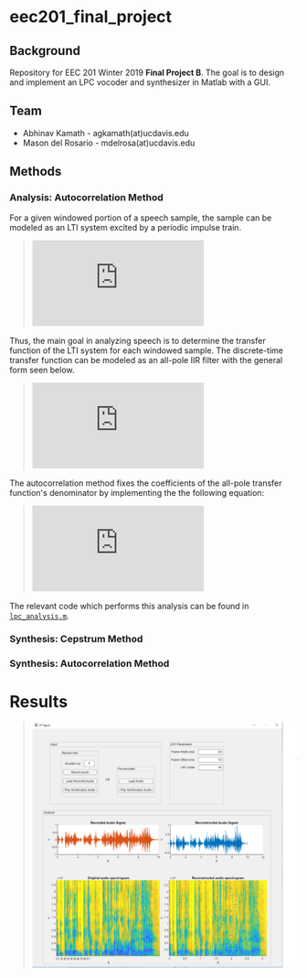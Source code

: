 # eec201_final_project
## Background
Repository for EEC 201 Winter 2019 **Final Project B**. The goal is to design and implement an LPC vocoder and synthesizer in Matlab with a GUI.
## Team
  - Abhinav Kamath - agkamath(at)ucdavis.edu
  - Mason del Rosario - mdelrosa(at)ucdavis.edu
## Methods

### Analysis: Autocorrelation Method

For a given windowed portion of a speech sample, the sample can be modeled as an LTI system excited by a periodic impulse train. 
> ![sample_eq](https://latex.codecogs.com/gif.latex?y%5Bn%5D%26%3De%5Bn%5D%5Ccircledast%20a_k%5Bn%5D "Decomposition of audio sample portion, y[n], into excitation pulse train, e[n], and LTI system, a_k[n].")

Thus, the main goal in analyzing speech is to determine the transfer function of the LTI system for each windowed sample. The discrete-time transfer function can be modeled as an all-pole IIR filter with the general form seen below.

> ![all_pole](https://latex.codecogs.com/gif.latex?A_k%28z%29%3D%5Cfrac%7B1%7D%7Ba_nz%5En&plus;a_%7Bn-1%7Dz%5E%7Bn-1%7D&plus;%5Cdots&plus;a_1z&plus;a_0%7D "All-pole transfer function used to characterize human speech samples.")

The autocorrelation method fixes the coefficients of the all-pole transfer function's denominator by implementing the the following equation:

> ![autocor_analysis](https://latex.codecogs.com/gif.latex?%5Cbegin%7Balign*%7D%20%5Cmathbf%7Br%7D%28j%29%26%3D%5Csum_%7Bk%3D1%7D%5E%7Bn%7D%5Cmathbf%7Br%7D%28j-k%29a_k%5C%5C%20R%5Cmathbf%7Ba%7D%26%3D%5Cmathbf%7Br%7D%5C%5C%20%5Cmathbf%7Ba%7D%26%3DR%5E%7B-1%7D%5Cmathbf%7Br%7D%20%5Cend%7Balign*%7D "Summary of autocorrelation method of finding coefficients, a_k, for the all-pole transfer function.")

The relevant code which performs this analysis can be found in [`lpc_analysis.m`](https://github.com/mdelrosa/eec201_final_project/blob/master/lpc_analysis.m).

### Synthesis: Cepstrum Method

### Synthesis: Autocorrelation Method

# Results
>![Image of the LPC Synthesizer GUI.](/images/gui.png)

<!--For generating inline latex: https://www.codecogs.com/latex/eqneditor.php-->
<!--For checking markdown files: https://dillinger.io/-->
